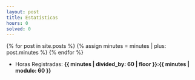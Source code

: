 ```yaml
---
layout: post
title: Estatísticas
hours: 0
solved: 0
---
```


{% for post in site.posts %}
    {% assign minutes = minutes | plus: post.minutes %}
{% endfor %}

- Horas Registradas: **{{ minutes | divided_by: 60 | floor }}:{{ minutes | modulo: 60 }}**
